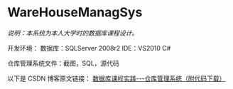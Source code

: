 # WareHouseManagSys

*说明：本系统为本人大学时的数据库课程设计。*

开发环境：
数据库：SQLServer 2008r2
IDE：VS2010
C# 

仓库管理系统文件：截图，SQL，源代码


以下是 CSDN 博客原文链接：
[数据库课程实践---仓库管理系统（附代码下载）](https://blog.csdn.net/sinat_25295611/article/details/52890228)
